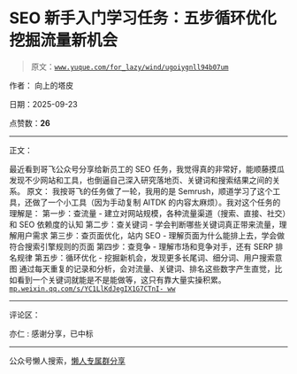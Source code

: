 # SEO 新手入门学习任务：五步循环优化挖掘流量新机会

> 原文：[`www.yuque.com/for_lazy/wind/ugoiygnll94b07um`](https://www.yuque.com/for_lazy/wind/ugoiygnll94b07um)

作者： 向上的塔皮

日期：2025-09-23

点赞数：**26**

* * *

正文：

最近看到哥飞公众号分享给新员工的 SEO 任务，我觉得真的非常好，能顺藤摸瓜发现不少网站和工具，也倒逼自己深入研究落地页、关键词和搜索结果之间的关系。
原文： 我按哥飞的任务做了一轮，我用的是 Semrush，顺道学习了这个工具，还做了一个小工具（因为手动复制 AITDK 的内容太麻烦）。我对这个任务的理解是：
第一步：查流量 - 建立对网站规模，各种流量渠道（搜索、直接、社交）和 SEO 依赖度的认知 第二步：查关键词 -
学会判断哪些关键词真正带来流量，理解用户需求 第三步：查页面优化，站内 SEO - 理解页面为什么能排上去，学会做符合搜索引擎规则的页面 第四步：查竞争 -
理解市场和竞争对手，还有 SERP 排名规律 第五步：循环优化 - 挖掘新机会，发现更多长尾词、细分词、用户搜索意图
通过每天重复的记录和分析，会对流量、关键词、排名这些数字产生直觉，比如看到一个关键词就能是不是能做等，这只有靠大量实操积累。 [`mp.weixin.qq.com/s/YC1LlKdJegIX1G7CTnI-
ww`](https://mp.weixin.qq.com/s/YC1LlKdJegIX1G7CTnI-ww)

* * *

评论区：

亦仁 : 感谢分享，已中标

* * *

公众号懒人搜索，[懒人专属群分享](https://lazybook.fun/#/blog/group)